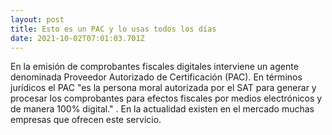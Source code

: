 ```yaml
---
layout: post
title: Esto es un PAC y lo usas todos los días
date: 2021-10-02T07:01:03.701Z
---
```

En la emisión de comprobantes fiscales digitales interviene un agente denominada Proveedor Autorizado de Certificación (PAC). En términos jurídicos el PAC "es la persona moral autorizada por el SAT para generar y procesar los comprobantes para efectos fiscales por medios electrónicos y de manera 100% digital." . En la actualidad existen en el mercado muchas empresas que ofrecen este servicio.